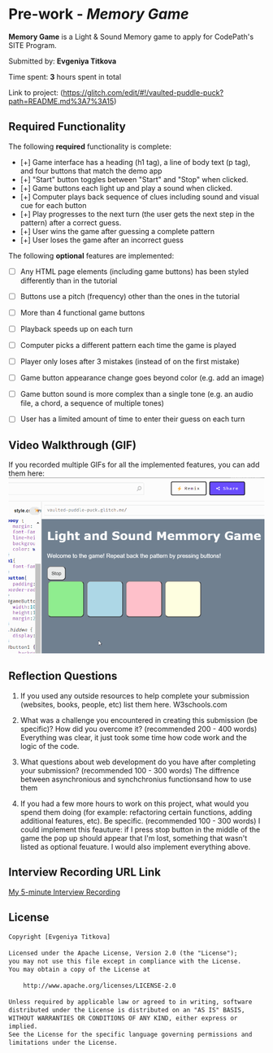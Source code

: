 # Pre-work - *Memory Game*

**Memory Game** is a Light & Sound Memory game to apply for CodePath's SITE Program. 

Submitted by: **Evgeniya Titkova**

Time spent: **3** hours spent in total

Link to project: (https://glitch.com/edit/#!/vaulted-puddle-puck?path=README.md%3A7%3A15)

## Required Functionality

The following **required** functionality is complete:

* [+] Game interface has a heading (h1 tag), a line of body text (p tag), and four buttons that match the demo app
* [+] "Start" button toggles between "Start" and "Stop" when clicked. 
* [+] Game buttons each light up and play a sound when clicked. 
* [+] Computer plays back sequence of clues including sound and visual cue for each button
* [+] Play progresses to the next turn (the user gets the next step in the pattern) after a correct guess. 
* [+] User wins the game after guessing a complete pattern
* [+] User loses the game after an incorrect guess

The following **optional** features are implemented:

* [ ] Any HTML page elements (including game buttons) has been styled differently than in the tutorial
* [ ] Buttons use a pitch (frequency) other than the ones in the tutorial
* [ ] More than 4 functional game buttons
* [ ] Playback speeds up on each turn
* [ ] Computer picks a different pattern each time the game is played
* [ ] Player only loses after 3 mistakes (instead of on the first mistake)
* [ ] Game button appearance change goes beyond color (e.g. add an image)
* [ ] Game button sound is more complex than a single tone (e.g. an audio file, a chord, a sequence of multiple tones)
* [ ] User has a limited amount of time to enter their guess on each turn



## Video Walkthrough (GIF)

If you recorded multiple GIFs for all the implemented features, you can add them here:
![](overview.gif)


## Reflection Questions
1. If you used any outside resources to help complete your submission (websites, books, people, etc) list them here. 
W3schools.com

2. What was a challenge you encountered in creating this submission (be specific)? How did you overcome it? (recommended 200 - 400 words) 
Everything was clear, it just took some time how code work and the logic of the code.

3. What questions about web development do you have after completing your submission? (recommended 100 - 300 words) 
The diffrence between asynchronious and synchchronius functionsand how to use them

4. If you had a few more hours to work on this project, what would you spend them doing (for example: refactoring certain functions, adding additional features, etc). Be specific. (recommended 100 - 300 words) 
I could implement this feauture: if I press stop button in the middle of the game the pop up should 
appear that I'm lost, something that wasn't listed as optional feuature. I would also implement everything above.



## Interview Recording URL Link

[My 5-minute Interview Recording](https://www.loom.com/share/e313a3de172347e6bf77d38e811796b0)


## License

    Copyright [Evgeniya Titkova]

    Licensed under the Apache License, Version 2.0 (the "License");
    you may not use this file except in compliance with the License.
    You may obtain a copy of the License at

        http://www.apache.org/licenses/LICENSE-2.0

    Unless required by applicable law or agreed to in writing, software
    distributed under the License is distributed on an "AS IS" BASIS,
    WITHOUT WARRANTIES OR CONDITIONS OF ANY KIND, either express or implied.
    See the License for the specific language governing permissions and
    limitations under the License.
